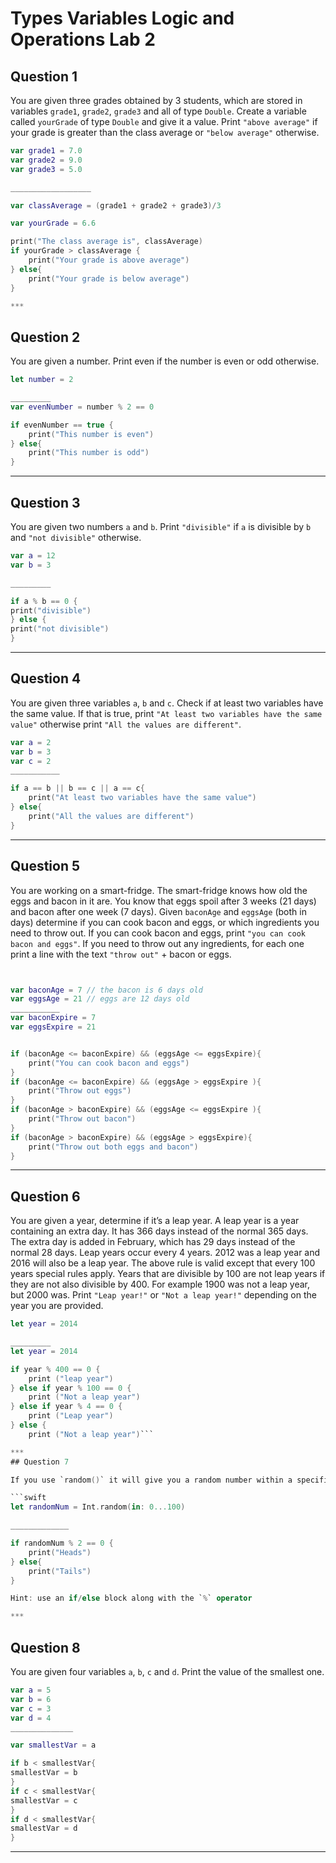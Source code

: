 # Types Variables Logic and Operations Lab 2


## Question 1

You are given three grades obtained by 3 students, which are stored in variables `grade1`, `grade2`, `grade3` and all of type `Double`.
Create a variable called `yourGrade` of type `Double` and give it a value.
Print `"above average"` if your grade is greater than the class average or `"below average"` otherwise.

```swift
var grade1 = 7.0
var grade2 = 9.0
var grade3 = 5.0

__________________

var classAverage = (grade1 + grade2 + grade3)/3

var yourGrade = 6.6

print("The class average is", classAverage)
if yourGrade > classAverage {
    print("Your grade is above average")
} else{
    print("Your grade is below average")
}

***
```
## Question 2

You are given a number. Print even if the number is even or odd otherwise.

```swift
let number = 2

_________
var evenNumber = number % 2 == 0

if evenNumber == true {
    print("This number is even")
} else{
    print("This number is odd")
}

```

***
## Question 3

You are given two numbers `a` and `b`. Print `"divisible"` if `a` is divisible by `b` and `"not divisible"` otherwise.

```swift
var a = 12
var b = 3

_________

if a % b == 0 {
print("divisible")
} else {
print("not divisible")
}
```

***
## Question 4

You are given three variables `a`, `b` and `c`. Check if at least two variables have the same value. If that is true, print `"At least two variables have the same value"` otherwise print `"All the values are different"`.

```swift
var a = 2
var b = 3
var c = 2
___________

if a == b || b == c || a == c{
    print("At least two variables have the same value")
} else{
    print("All the values are different")
}

```

***
## Question 5

You are working on a smart-fridge. The smart-fridge knows how old the eggs and bacon in it are. You know that eggs spoil after 3 weeks (21 days) and bacon after one week (7 days). Given `baconAge` and `eggsAge` (both in days) determine if you can cook bacon and eggs, or which ingredients you need to throw out. If you can cook bacon and eggs, print `"you can cook bacon and eggs"`. If you need to throw out any ingredients, for each one print a line with the text `"throw out"` + bacon or eggs.

```swift


var baconAge = 7 // the bacon is 6 days old
var eggsAge = 21 // eggs are 12 days old
___________
var baconExpire = 7
var eggsExpire = 21


if (baconAge <= baconExpire) && (eggsAge <= eggsExpire){
    print("You can cook bacon and eggs")
}
if (baconAge <= baconExpire) && (eggsAge > eggsExpire ){
    print("Throw out eggs")
}
if (baconAge > baconExpire) && (eggsAge <= eggsExpire ){
    print("Throw out bacon")
}
if (baconAge > baconExpire) && (eggsAge > eggsExpire){
    print("Throw out both eggs and bacon")
}

```

***
## Question 6

You are given a year, determine if it’s a leap year. A leap year is a year containing an extra day. It has 366 days instead of the normal 365 days. The extra day is added in February, which has 29 days instead of the normal 28 days. Leap years occur every 4 years. 2012 was a leap year and 2016 will also be a leap year.
The above rule is valid except that every 100 years special rules apply. Years that are divisible by 100 are not leap years if they are not also divisible by 400. For example 1900 was not a leap year, but 2000 was. Print `"Leap year!"` or `"Not a leap year!"` depending on the year you are provided.

```swift
let year = 2014

_________
let year = 2014

if year % 400 == 0 {
    print ("leap year")
} else if year % 100 == 0 {
    print ("Not a leap year")
} else if year % 4 == 0 {
    print ("Leap year")
} else {
    print ("Not a leap year")```

***
## Question 7

If you use `random()` it will give you a random number within a specified range. Generate a random number and use it to simulate a coin toss. Print `"heads"` or `"tails"`.

```swift
let randomNum = Int.random(in: 0...100)

_____________

if randomNum % 2 == 0 {
    print("Heads")
} else{
    print("Tails")
}

Hint: use an if/else block along with the `%` operator

***
```
## Question 8

You are given four variables `a`, `b`, `c` and `d`. Print the value of the smallest one.

```swift
var a = 5
var b = 6
var c = 3
var d = 4
______________

var smallestVar = a

if b < smallestVar{
smallestVar = b
}
if c < smallestVar{
smallestVar = c
}
if d < smallestVar{
smallestVar = d
}

```

***
